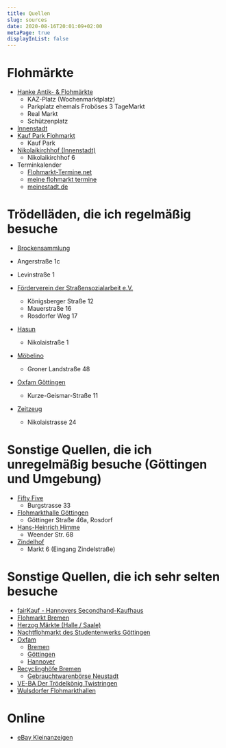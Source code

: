 ```yaml
---
title: Quellen
slug: sources
date: 2020-08-16T20:01:09+02:00
metaPage: true
displayInList: false
---
```

# Flohmärkte

*   [Hanke Antik- & Flohmärkte](http://www.hanke-flohmarkt.de/flohm%C3%A4rkte/)
    *   KAZ-Platz (Wochenmarktplatz)
    *   Parkplatz ehemals Froböses 3 TageMarkt
    *   Real Markt
    *   Schützenplatz
*   [Innenstadt](http://www.flohmarkt-goettingen.de/)
*   [Kauf Park Flohmarkt](http://www.kaufpark-flohmarkt.de/index.html)
    *   Kauf Park
*   [Nikolaikirchhof (Innenstadt)](http://www.nikolaiflohmarkt-goettingen.de/)
    *   Nikolaikirchhof 6
*   Terminkalender
    *   [Flohmarkt-Termine.net](http://www.flohmarkt-termine.net/niedersachsen/goettingen-niedersachs/markt/flohmarkt.html)
    *   [meine flohmarkt termine](http://www.meine-flohmarkt-termine.de/flohmarkt/plz/bereich_37.html)
    *   [meinestadt.de](http://veranstaltungen.meinestadt.de/goettingen/maerkte/flohmarkt-troedelmarkt)

# Trödelläden, die ich regelmäßig besuche

*   [Brockensammlung](http://www.neue-arbeit-brockensammlung.de/)

*   Angerstraße 1c
*   Levinstraße 1

*   [Förderverein der Straßensozialarbeit e.V.](http://www.foerderer-straso.de/)
    *   Königsberger Straße 12
    *   Mauerstraße 16
    *   Rosdorfer Weg 17
*   [Hasun](http://www.goettinger-tageblatt.de/Nachrichten/Wirtschaft/Themen/Die-ganze-Welt-in-Goettingen/Portraet-Der-Goettinger-Troedelhaendler-Haytham-Hasun-aus-dem-Irak)
    *   Nikolaistraße 1
*   [Möbelino](http://www.moebelino.de/)
    *   Groner Landstraße 48
*   [Oxfam Göttingen](http://www.oxfam.de/shops/goettingen)
    *   Kurze-Geismar-Straße 11
*   [Zeitzeug](http://zeitzeug.de/)
    *   Nikolaistrasse 24

# Sonstige Quellen, die ich unregelmäßig besuche (Göttingen und Umgebung)

*   [Fifty Five](http://www.fifty-five.de/)
    *   Burgstrasse 33
*   [Flohmarkthalle Göttingen](http://www.flohmarkthalle-goettingen.de/index.htm)
    *   Göttinger Straße 46a, Rosdorf
*   [Hans-Heinrich Himme](http://www.as-briefmarken.de/philatelist-hans-heinrich-himme-in-goettingen-1349)
    *   Weender Str. 68
*   [Zindelhof](http://www.zindelhof.de/)
    *   Markt 6 (Eingang Zindelstraße)

# Sonstige Quellen, die ich sehr selten besuche

*   [fairKauf - Hannovers Secondhand-Kaufhaus](http://www.fairkauf-hannover.de/)
*   [Flohmarkt Bremen](http://www.breminale.de/Flohmarkt/_4)
*   [Herzog Märkte (Halle / Saale)](http://herzog-maerkte.de/?startseite-1)
*   [Nachtflohmarkt des Studentenwerks Göttingen](http://www.studentenwerk-goettingen.de/flohmarkt.html)
*   [Oxfam](https://shops.oxfam.de/)
    *   [Bremen](https://shops.oxfam.de/shops/bremen)
    *   [Göttingen](https://shops.oxfam.de/shops/goettingen)
    *   [Hannover](https://shops.oxfam.de/shops/hannover)
*   [Recyclinghöfe Bremen](http://www.recycling-hoefe-bremen.de/index.php)
    *   [Gebrauchtwarenbörse Neustadt](http://www.recyclingboerse-bremen.de/ShopNeustadt/)
*   [VE-BA Der Trödelkönig Twistringen](http://www.ve-ba-der-troedelkoenig.de/)
*   [Wulsdorfer Flohmarkthallen](http://www.wulsdorfer-flohmarkthallen.de/)

# Online

*   [eBay Kleinanzeigen](http://www.ebay-kleinanzeigen.de/stadt/goettingen/)
